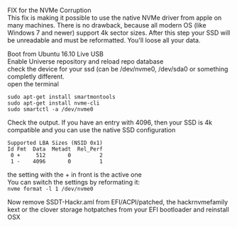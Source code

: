 FIX for the NVMe Corruption  
This fix is making it possible to use the native NVMe driver from apple on many machines. There is no drawback, because all modern OS (like Windows 7 and newer) support 4k sector sizes. After this step your SSD will be unreadable and must be reformatted. You'll loose all your data.   

  
Boot from Ubuntu 16.10 Live USB  
Enable Universe repository and reload repo database  
check the device for your ssd (can be /dev/nvme0, /dev/sda0 or something completly different.  
open the terminal  
```
sudo apt-get install smartmontools  
sudo apt-get install nvme-cli  
sudo smartctl -a /dev/nvme0  
```  
Check the output. If you have an entry with 4096, then your SSD is 4k compatible and you can use the native SSD configuration  
```
Supported LBA Sizes (NSID 0x1)  
Id Fmt  Data  Metadt  Rel_Perf  
 0 +     512       0         2  
 1 -    4096       0         1  
```

the setting with the + in front is the active one  
You can switch the settings by reformating it:  
`nvme format -l 1 /dev/nvme0`
  
Now remove SSDT-Hackr.aml from EFI/ACPI/patched, the hackrnvmefamily kext or the clover storage hotpatches from your EFI bootloader and reinstall OSX

